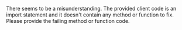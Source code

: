 There seems to be a misunderstanding. The provided client code is an import statement and it doesn't contain any method or function to fix. Please provide the failing method or function code.